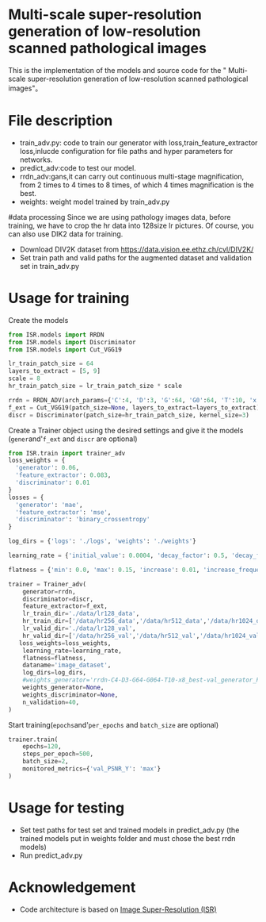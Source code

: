 # Multi-scale super-resolution generation of low-resolution scanned pathological images
This is the implementation of the models and source code for the " Multi-scale super-resolution generation of low-resolution scanned pathological images"。

# File description
- train_adv.py: code to train our generator with loss,train_feature_extractor loss,inlucde configuration for file paths and hyper parameters for networks.
- predict_adv:code to test our model.
- rrdn_adv:gans,it can carry out continuous multi-stage magnification, from 2 times to 4 times to 8 times, of which 4 times magnification is the best.
- weights: weight model trained by train_adv.py 

#data processing
 Since we are using pathology images data, before training, we have to crop the hr data into 128size lr pictures. Of course, you can also use DIK2 data for training.
 - Download DIV2K dataset from https://data.vision.ee.ethz.ch/cvl/DIV2K/
 - Set train path and valid paths for the augmented dataset and validation set in train_adv.py

# Usage for training

Create the models
```python
from ISR.models import RRDN
from ISR.models import Discriminator
from ISR.models import Cut_VGG19

lr_train_patch_size = 64
layers_to_extract = [5, 9]
scale = 8
hr_train_patch_size = lr_train_patch_size * scale

rrdn = RRDN_ADV(arch_params={'C':4, 'D':3, 'G':64, 'G0':64, 'T':10, 'x':scale}, patch_size=lr_train_patch_size)
f_ext = Cut_VGG19(patch_size=None, layers_to_extract=layers_to_extract)
discr = Discriminator(patch_size=hr_train_patch_size, kernel_size=3)
```

Create a Trainer object using the desired settings and give it the models (`gener`and'`f_ext` and `discr` are optional)
```python
from ISR.train import trainer_adv
loss_weights = {
  'generator': 0.06,
  'feature_extractor': 0.083,
  'discriminator': 0.01
}
losses = {
  'generator': 'mae',
  'feature_extractor': 'mse',
  'discriminator': 'binary_crossentropy'
}

log_dirs = {'logs': './logs', 'weights': './weights'}

learning_rate = {'initial_value': 0.0004, 'decay_factor': 0.5, 'decay_frequency': 30}

flatness = {'min': 0.0, 'max': 0.15, 'increase': 0.01, 'increase_frequency': 5}

trainer = Trainer_adv(
    generator=rrdn,
    discriminator=discr,
    feature_extractor=f_ext,
    lr_train_dir='./data/lr128_data',
    hr_train_dir=['/data/hr256_data','/data/hr512_data','/data/hr1024_data'],
    lr_valid_dir='./data/lr128_val',
    hr_valid_dir=['/data/hr256_val','/data/hr512_val','/data/hr1024_val'],
   loss_weights=loss_weights,
    learning_rate=learning_rate,
    flatness=flatness,
    dataname='image_dataset',
    log_dirs=log_dirs,
    #weights_generator='rrdn-C4-D3-G64-G064-T10-x8_best-val_generator_PSNR_Y_epoch109.hdf5/',
    weights_generator=None,
    weights_discriminator=None,
    n_validation=40,
)
```

Start training(`epochs`and'`per_epochs` and `batch_size` are optional)
```python
trainer.train(
    epochs=120,
    steps_per_epoch=500,
    batch_size=2,
    monitored_metrics={'val_PSNR_Y': 'max'}
)
```
# Usage for testing
- Set test paths for test set and trained models in predict_adv.py (the trained models put in weights folder and must chose the best rrdn models)
- Run predict_adv.py

# Acknowledgement
- Code architecture is based on [Image Super-Resolution (ISR)](https://github.com/idealo/image-super-resolution/)


